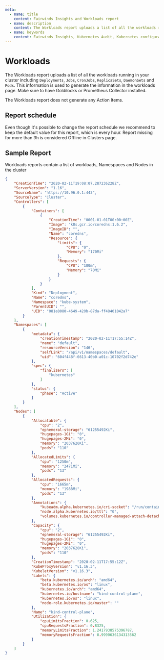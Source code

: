 ```yaml
---
meta:
  - name: title
    content: Fairwinds Insights and Workloads report
  - name: description
    content: The Workloads report uploads a list of all the workloads running in your cluster and is used to generate the Fairwinds Insights workloads page
  - name: keywords
    content: Fairwinds Insights, Kubernetes Audit, Kubernetes configuration validation, Workloads, open source
---
```

# Workloads
The Workloads report uploads a list of all the workloads running in your cluster
including `Deployments`, `Jobs`, `CronJobs`, `ReplicaSets`, `DaemonSets` and `Pods`.
This information is used to generate the information in the workloads page. Make sure to have Goldilocks or Prometheus Collector installed.

The Workloads report does not generate any Action Items.

## Report schedule 
Even though it's possible to change the report schedule we recommend to keep the default value for this report, which is every hour.
Report missing for more than 3h is considered Offline in Clusters page.

## Sample Report 
Workloads reports contain a list of workloads, Namespaces and Nodes in the cluster
```json
{
    "CreationTime": "2020-02-11T19:08:07.287236228Z",
    "ServerVersion": "1.16",
    "SourceName": "https://10.96.0.1:443",
    "SourceType": "Cluster",
    "Controllers": [
        {
            "Containers": [
                {
                    "CreationTime": "0001-01-01T00:00:00Z",
                    "Image": "k8s.gcr.io/coredns:1.6.2",
                    "ImageID": "",
                    "Name": "coredns",
                    "Resource": {
                        "Limits": {
                            "CPU": "0",
                            "Memory": "170Mi"
                        },
                        "Requests": {
                            "CPU": "100m",
                            "Memory": "70Mi"
                        }
                    }
                }
            ],
            "Kind": "Deployment",
            "Name": "coredns",
            "Namespace": "kube-system",
            "ParentUID": "",
            "UID": "081e8080-4649-420b-87da-ff48401842a7"
        }
    ],
    "Namespaces": [
        {
            "metadata": {
                "creationTimestamp": "2020-02-11T17:55:14Z",
                "name": "default",
                "resourceVersion": "146",
                "selfLink": "/api/v1/namespaces/default",
                "uid": "604f448f-6613-40b0-a01c-10702f2d742e"
            },
            "spec": {
                "finalizers": [
                    "kubernetes"
                ]
            },
            "status": {
                "phase": "Active"
            }
        }
    ],
    "Nodes": [
        {
            "Allocatable": {
                "cpu": "2",
                "ephemeral-storage": "61255492Ki",
                "hugepages-1Gi": "0",
                "hugepages-2Mi": "0",
                "memory": "2037620Ki",
                "pods": "110"
            },
            "AllocatedLimits": {
                "cpu": "1250m",
                "memory": "2471Mi",
                "pods": "13"
            },
            "AllocatedRequests": {
                "cpu": "1665m",
                "memory": "1988Mi",
                "pods": "13"
            },
            "Annotations": {
                "kubeadm.alpha.kubernetes.io/cri-socket": "/run/containerd/containerd.sock",
                "node.alpha.kubernetes.io/ttl": "0",
                "volumes.kubernetes.io/controller-managed-attach-detach": "true"
            },
            "Capacity": {
                "cpu": "2",
                "ephemeral-storage": "61255492Ki",
                "hugepages-1Gi": "0",
                "hugepages-2Mi": "0",
                "memory": "2037620Ki",
                "pods": "110"
            },
            "CreationTimestamp": "2020-02-11T17:55:12Z",
            "KubeProxyVersion": "v1.16.3",
            "KubeletVersion": "v1.16.3",
            "Labels": {
                "beta.kubernetes.io/arch": "amd64",
                "beta.kubernetes.io/os": "linux",
                "kubernetes.io/arch": "amd64",
                "kubernetes.io/hostname": "kind-control-plane",
                "kubernetes.io/os": "linux",
                "node-role.kubernetes.io/master": ""
            },
            "Name": "kind-control-plane",
            "Utilization": {
                "cpuLimitsFraction": 0.625,
                "cpuRequestsFraction": 0.8325,
                "memoryLimitsFraction": 1.2417938575396787,
                "memoryRequestsFraction": 0.9990636134313562
            }
        }
    ]
}
```